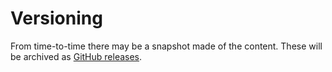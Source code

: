 # Versioning

From time-to-time there may be a snapshot made of the content. These will be archived as [GitHub releases](https://github.com/joshbruce/content-joshbruce.com/releases).
